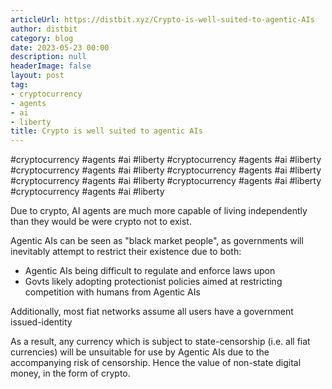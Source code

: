 ```yaml
---
articleUrl: https://distbit.xyz/Crypto-is-well-suited-to-agentic-AIs
author: distbit
category: blog
date: 2023-05-23 00:00
description: null
headerImage: false
layout: post
tag:
- cryptocurrency
- agents
- ai
- liberty
title: Crypto is well suited to agentic AIs
---
```


#cryptocurrency #agents #ai #liberty
#cryptocurrency #agents #ai #liberty
#cryptocurrency #agents #ai #liberty
#cryptocurrency #agents #ai #liberty
#cryptocurrency #agents #ai #liberty
#cryptocurrency #agents #ai #liberty
#cryptocurrency #agents #ai #liberty


Due to crypto, AI agents are much more capable of living independently than they would be were crypto not to exist.

Agentic AIs can be seen as "black market people", as governments will inevitably attempt to restrict their existence due to both:
- Agentic AIs being difficult to regulate and enforce laws upon
- Govts likely adopting protectionist policies aimed at restricting competition with humans from Agentic AIs

Additionally, most fiat networks assume all users have a government issued-identity 

As a result, any currency which is subject to state-censorship (i.e. all fiat currencies) will be unsuitable for use by Agentic AIs due to the accompanying risk of censorship. Hence the value of non-state digital money, in the form of crypto.